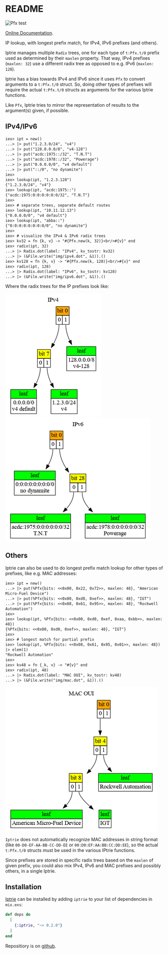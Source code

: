 # README

![Pfx test](https://github.com/hertogp/iptrie/actions/workflows/elixir.yml/badge.svg)

[Online Documentation](https://hexdocs.pm/iptrie).

<!-- @MODULEDOC -->

IP lookup, with longest prefix match, for IPv4, IPv6 prefixes (and others).

Iptrie manages multiple `Radix` trees, one for each type of
`t:Pfx.t/0` prefix used as determined by their `maxlen` property.  That way,
IPv4 prefixes (`maxlen: 32`) use a different radix tree as opposed to e.g. IPv6
(`maxlen: 128`).

Iptrie has a bias towards IPv4 and IPv6 since it uses `Pfx` to convert
arguments to a `t:Pfx.t/0` struct.  So, doing other types of prefixes will
require the actual `t:Pfx.t/0` structs as arguments for the various Iptrie
functions.

Like `Pfx`, Iptrie tries to mirror the representation of results to the
argument(s) given, if possible.

## IPv4/IPv6

    iex> ipt = new()
    ...> |> put("1.2.3.0/24", "v4")
    ...> |> put("128.0.0.0/8", "v4-128")
    ...> |> put("acdc:1975::/32", "T.N.T")
    ...> |> put("acdc:1978::/32", "Powerage")
    ...> |> put("0.0.0.0/0", "v4 default")
    ...> |> put("::/0", "no dynamite")
    iex>
    iex> lookup(ipt, "1.2.3.128")
    {"1.2.3.0/24", "v4"}
    iex> lookup(ipt, "acdc:1975::")
    {"acdc:1975:0:0:0:0:0:0/32", "T.N.T"}
    iex>
    iex> # separate trees, separate default routes
    iex> lookup(ipt, "10.11.12.13")
    {"0.0.0.0/0", "v4 default"}
    iex> lookup(ipt, "abba::")
    {"0:0:0:0:0:0:0:0/0", "no dynamite"}
    iex>
    iex> # visualize the IPv4 & IPv6 radix trees
    iex> kv32 = fn {k, v} -> "#{Pfx.new(k, 32)}<br/>#{v}" end
    iex> radix(ipt, 32)
    ...> |> Radix.dot(label: "IPv4", kv_tostr: kv32)
    ...> |> (&File.write("img/ipv4.dot", &1)).()
    iex> kv128 = fn {k, v} -> "#{Pfx.new(k, 128)}<br/>#{v}" end
    iex> radix(ipt, 128)
    ...> |> Radix.dot(label: "IPv6", kv_tostr: kv128)
    ...> |> (&File.write("img/ipv6.dot", &1)).()


Where the radix trees for the IP prefixes look like:

![ipv4](img/ipv4.dot.png) ![ipv6](img/ipv6.dot.png)

## Others

Iptrie can also be used to do longest prefix match lookup for other types of
prefixes, like e.g. MAC addresses:

    iex> ipt = new()
    ...> |> put(%Pfx{bits: <<0x00, 0x22, 0x72>>, maxlen: 48}, "American Micro-Fuel Device")
    ...> |> put(%Pfx{bits: <<0x00, 0xd0, 0xef>>, maxlen: 48}, "IGT")
    ...> |> put(%Pfx{bits: <<0x08, 0x61, 0x95>>, maxlen: 48}, "Rockwell Automation")
    iex>
    iex> lookup(ipt, %Pfx{bits: <<0x00, 0xd0, 0xef, 0xaa, 0xbb>>, maxlen: 48})
    {%Pfx{bits: <<0x00, 0xd0, 0xef>>, maxlen: 48}, "IGT"}
    iex>
    iex> # longest match for partial prefix
    iex> lookup(ipt, %Pfx{bits: <<0x08, 0x61, 0x95, 0x01>>, maxlen: 48}) |> elem(1)
    "Rockwell Automation"
    iex>
    iex> kv48 = fn {_k, v} -> "#{v}" end
    iex> radix(ipt, 48)
    ...> |> Radix.dot(label: "MAC OUI", kv_tostr: kv48)
    ...> |> (&File.write("img/mac.dot", &1)).()

![mac](img/mac.dot.png)

`Iptrie` does not automatically recognize MAC addresses in string format (like
`00-D0-EF-AA-BB-CC-DD-EE` or `00:D0:EF:AA:BB:CC:DD:EE`), so the actual
`t:Pfx.t/0` structs must be used in the various IPtrie functions.

Since prefixes are stored in specific radix trees based on the `maxlen` of
given prefix, you could also mix IPv4, IPv6 and MAC prefixes and possibly
others, in a single Iptrie.

<!-- @MODULEDOC -->

## Installation

[Iptrie](https://hexdocs.pm/iptrie) can be installed by adding `iptrie` to your
list of dependencies in `mix.exs`:

```elixir
def deps do
  [
    {:iptrie, "~> 0.2.0"}
  ]
end
```

Repositiory is on [github](https://github.com/hertogp/iptrie).

